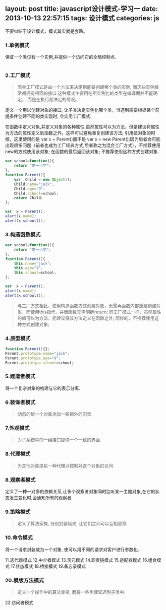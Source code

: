 layout: post
title: javascript设计模式-学习一
date: 2013-10-13 22:57:15
tags: 设计模式
categories: js
---

不要纠结于设计模式，模式其实就是套路。

<!--more-->
### 1.单例模式 ###
保证一个类仅有一个实例,并提供一个访问它的全局控制点.
```javascript

```

### 2.工厂模式 ###
> 简单工厂模式是由一个方法来决定到底要创建哪个类的实例, 而这些实例经常都拥有相同的接口.这种模式主要用在所实例化的类型在编译期并不能确定， 而是在执行期决定的情况。

定义一个用以创建对象的接口, 让子类决定实例化哪个类，当遇到需要根据某个前提条件创建不同的类实现时, 会实用工厂模式.

在函数中定义对象,并定义对象的各种属性,虽然属性可以为方法，但是建议将属性为方法的属性定义到函数之外，这样可以避免重复创建该方法;
引用该对象的时候，这里使用的是 var x = Parent()而不是 var x = new Parent();因为后者会可能出现很多问题（前者也成为工厂经典方式,后者称之为混合工厂方式），不推荐使用new的方式使用该对象;
在函数的最后返回该对象;
不推荐使用这种方式创建对象.

```javascript
var school=function(){
    return "第一小学";
};
function Parent(){
    var  Child = new Object();
    Child.name="jack";
    Child.age="9";
    Child.school=school;
    return Child;
};

var  x = Parent();
alert(x.name);
alert(x.school());
```

### 3.构造函数模式

```javascript
var school=function(){
    return "第一小学";
};
function Parent(){
    this.name="jack";
    this.age="9";
    this.school=school;
};

var  x = Parent();
alert(x.name);
alert(x.school());
```
>与工厂方式相比，使用构造函数方式创建对象，无需再函数内部重建创建对象，而使用this指代，并而函数无需明确return;
同工厂模式一样，虽然属性的值可以为方法，扔建议将该方法定义在函数之外;
同样的，不推荐使用这种方式创建对象;

### 4.原型模式
```javascript
function Parent(){};
Parent.prototype.name="jack";
Parent.prototype.age="9";
Parent.prototype.school=school;
```
### 5.建造者模式 ###
将一个复杂对象的构建与它的表示分离.


### 6.装饰者模式 ###
> 动态的给一个对象添加一些额外的职责.

### 7.外观模式 ###
> 为子系统中的一组接口提供一个一致的界面.

### 8.代理模式 ###
> 为其他对象提供一种代理以控制对这个对象的访问.

### 8.观察者模式 ###
定义了一种一对多的依赖关系,让多个观察者对象同时监听某一主题对象,在它的状态发生变化时,会通知所有的观察者.

### 9.策略模式 ###
> 定义了算法家族, 分别封装起来, 让它们之间可以互相替换.

### 10.命令模式 ###
将一个请求封装成为一个对象, 使可以用不同的请求对客户进行参数化.

11.迭代器模式
12.中介者模式
13.享元模式
14.职责链模式
15.适配器模式
16.组合模式
17.状态模式
18.桥接模式
19.备忘录模式
### 20.模版方法模式 ###
> 定义一个操作中的算法骨架, 而将一些步骤延迟到子类中.

22.访问者模式
